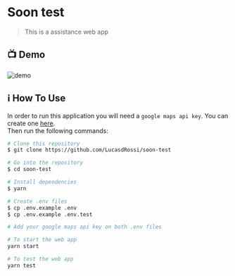 # Soon test

> This is a assistance web app

## :tv: Demo

![demo](https://drive.google.com/uc?export=view&id=1iv1fgRX7SMwc7K_Xj9Di0zpwrvx08e_U)

## :information_source: How To Use

In order to run this application you will need a `google maps api key`. You can create one [here](https://console.cloud.google.com/apis/credentials/key).  
Then run the following commands:

```bash
# Clone this repository
$ git clone https://github.com/LucasdRossi/soon-test

# Go into the repository
$ cd soon-test

# Install dependencies
$ yarn

# Create .env files
$ cp .env.example .env
$ cp .env.example .env.test

# Add your google maps api key on both .env files

# To start the web app
yarn start

# To test the web app
yarn test
```
